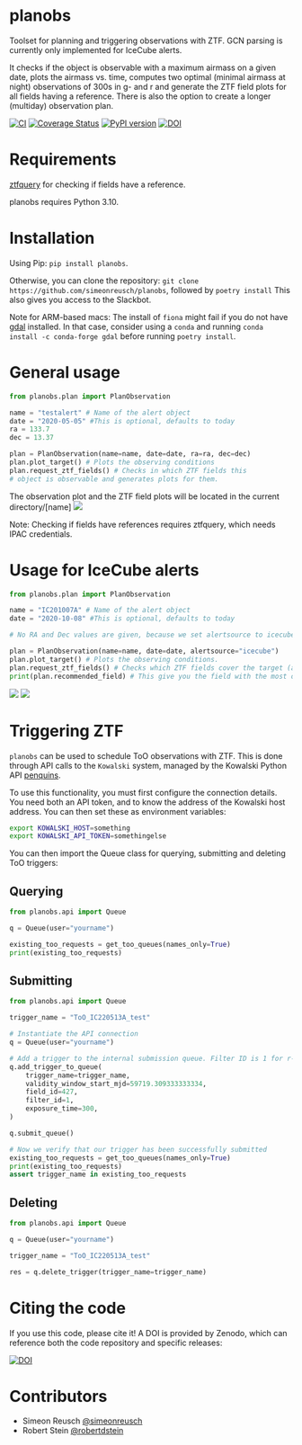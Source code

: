 # planobs
Toolset for planning and triggering observations with ZTF. GCN parsing is currently only implemented for IceCube alerts.

It checks if the object is observable with a maximum airmass on a given date, plots the airmass vs. time, computes two optimal (minimal airmass at night) observations of 300s in g- and r and generate the ZTF field plots for all fields having a reference. There is also the option to create a longer (multiday) observation plan.

[![CI](https://github.com/simeonreusch/planobs/actions/workflows/continous_integration.yml/badge.svg)](https://github.com/simeonreusch/planobs/actions/workflows/continous_integration.yml)
[![Coverage Status](https://coveralls.io/repos/github/simeonreusch/planobs/badge.svg?branch=main)](https://coveralls.io/github/simeonreusch/planobs?branch=main)
[![PyPI version](https://badge.fury.io/py/planobs.svg)](https://badge.fury.io/py/planobs)
[![DOI](https://zenodo.org/badge/512753573.svg)](https://zenodo.org/badge/latestdoi/512753573)

# Requirements
[ztfquery](https://github.com/mickaelrigault/ztfquery) for checking if fields have a reference.

planobs requires Python 3.10.

# Installation
Using Pip: ```pip install planobs```.

Otherwise, you can clone the repository: ```git clone https://github.com/simeonreusch/planobs```, followed by ```poetry install``` This also gives you access to the Slackbot. 

Note for ARM-based macs: The install of `fiona` might fail if you do not have [gdal](https://gdal.org/) installed. In that case, consider using a `conda` and running `conda install -c conda-forge gdal` before running `poetry install`.

# General usage
```python
from planobs.plan import PlanObservation

name = "testalert" # Name of the alert object
date = "2020-05-05" #This is optional, defaults to today
ra = 133.7
dec = 13.37

plan = PlanObservation(name=name, date=date, ra=ra, dec=dec)
plan.plot_target() # Plots the observing conditions
plan.request_ztf_fields() # Checks in which ZTF fields this 
# object is observable and generates plots for them.
```
The observation plot and the ZTF field plots will be located in the current directory/[name]
![](examples/figures/observation_plot_generic.png)

Note: Checking if fields have references requires ztfquery, which needs IPAC credentials.

# Usage for IceCube alerts
```python
from planobs.plan import PlanObservation

name = "IC201007A" # Name of the alert object
date = "2020-10-08" #This is optional, defaults to today

# No RA and Dec values are given, because we set alertsource to icecube, which leads to automatic GCN parsing.

plan = PlanObservation(name=name, date=date, alertsource="icecube")
plan.plot_target() # Plots the observing conditions.
plan.request_ztf_fields() # Checks which ZTF fields cover the target (and have references).
print(plan.recommended_field) # This give you the field with the most overlap.
```
![](examples/figures/observation_plot_icecube.png)
![](examples/figures/grid_icecube.png)

# Triggering ZTF

`planobs` can be used to schedule ToO observations with ZTF. 
This is done through API calls to the `Kowalski` system, managed by the Kowalski Python API [penquins](https://github.com/dmitryduev/penquins).

To use this functionality, you must first configure the connection details. You need both an API token, and to know the address of the Kowalski host address. You can then set these as environment variables:

```bash
export KOWALSKI_HOST=something
export KOWALSKI_API_TOKEN=somethingelse
```

You can then import the Queue class for querying, submitting and deleting ToO triggers:

## Querying

```python
from planobs.api import Queue

q = Queue(user="yourname")

existing_too_requests = get_too_queues(names_only=True)
print(existing_too_requests)
```

## Submitting

```python
from planobs.api import Queue

trigger_name = "ToO_IC220513A_test"

# Instantiate the API connection
q = Queue(user="yourname")

# Add a trigger to the internal submission queue. Filter ID is 1 for r-, 2 for g- and 3 for i-band. Exposure time is given in seconds.
q.add_trigger_to_queue(
    trigger_name=trigger_name,
    validity_window_start_mjd=59719.309333333334,
    field_id=427,
    filter_id=1,
    exposure_time=300,
)

q.submit_queue()

# Now we verify that our trigger has been successfully submitted
existing_too_requests = get_too_queues(names_only=True)
print(existing_too_requests)
assert trigger_name in existing_too_requests
```

## Deleting
```python
from planobs.api import Queue

q = Queue(user="yourname")

trigger_name = "ToO_IC220513A_test"

res = q.delete_trigger(trigger_name=trigger_name)
```

# Citing the code

If you use this code, please cite it! A DOI is provided by Zenodo, which can reference both the code repository and specific releases:

[![DOI](https://zenodo.org/badge/512753573.svg)](https://zenodo.org/badge/latestdoi/512753573)

# Contributors

* Simeon Reusch [@simeonreusch](https://github.com/simeonreusch)
* Robert Stein [@robertdstein](https://github.com/robertdstein)